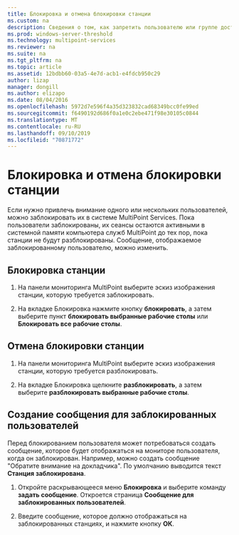 ```yaml
---
title: Блокировка и отмена блокировки станции
ms.custom: na
description: Сведения о том, как запретить пользователю или группе доступ к системе служб MultiPoint.
ms.prod: windows-server-threshold
ms.technology: multipoint-services
ms.reviewer: na
ms.suite: na
ms.tgt_pltfrm: na
ms.topic: article
ms.assetid: 12bdbb60-03a5-4e7d-acb1-e4fdcb950c29
author: lizap
manager: dongill
ms.author: elizapo
ms.date: 08/04/2016
ms.openlocfilehash: 5972d7e596f4a35d323832cad68349bcc0fe99ed
ms.sourcegitcommit: f6490192d686f0a1e0c2ebe471f98e30105c0844
ms.translationtype: MT
ms.contentlocale: ru-RU
ms.lasthandoff: 09/10/2019
ms.locfileid: "70871772"
---
```

# <a name="block-or-unblock-a-station"></a>Блокировка и отмена блокировки станции
Если нужно привлечь внимание одного или нескольких пользователей, можно заблокировать их в системе MultiPoint Services. Пока пользователи заблокированы, их сеансы остаются активными в системной памяти компьютера служб MultiPoint до тех пор, пока станции не будут разблокированы. Сообщение, отображаемое заблокированному пользователю, можно изменить.  
  
## <a name="to-block-a-station"></a>Блокировка станции  
  
1.  На панели мониторинга MultiPoint выберите эскиз изображения станции, которую требуется заблокировать.  
  
2.  На вкладке Блокировка нажмите кнопку **блокировать**, а затем выберите пункт **блокировать выбранные рабочие столы** или **Блокировать все рабочие столы**.  
   
## <a name="to-unblock-a-station"></a>Отмена блокировки станции  
  
1.  На панели мониторинга MultiPoint выберите эскиз изображения станции, которую требуется разблокировать.  
  
2.  На вкладке Блокировка щелкните **разблокировать**, а затем выберите **разблокировать выбранные рабочие столы**.  
   
## <a name="create-a-message-to-display-for-blocked-users"></a>Создание сообщения для заблокированных пользователей  
Перед блокированием пользователя может потребоваться создать сообщение, которое будет отображаться на мониторе пользователя, когда он заблокирован. Например, можно создать сообщение "Обратите внимание на докладчика". По умолчанию выводится текст **Станция заблокирована**.  
   
1.  Откройте раскрывающееся меню **Блокировка** и выберите команду **задать сообщение**. Откроется страница **Сообщение для заблокированных пользователей**.  
  
2.  Введите сообщение, которое должно отображаться на заблокированных станциях, и нажмите кнопку **ОК**.